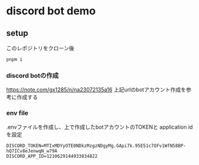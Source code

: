 # discord bot demo

## setup

このレポジトリをクローン後

```zhs
pnpm i
```

### discord botの作成

<https://note.com/gx1285/n/na23072135a16>
上記urlのbotアカウント作成を参考に作成する

### env file

.envファイルを作成し、上で作成したbotアカウントのTOKENと application idを設定

```env
DISCORD_TOKEN=MTIxMDYyOTE0NDkzMzgzNDgyMg.GApi7k.95E51c7OFv1WfN58BP-hQ7ICv8eJenwqN_w79A
DISCORD_APP_ID=1210629144933834822
```
